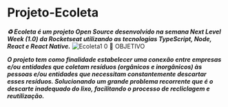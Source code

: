 # Projeto-Ecoleta
 **_♻️ Ecoleta é um projeto Open Source desenvolvido na semana Next Level Week (1.0) da Rocketseat utilizando as tecnologias TypeScript, Node, React e React Native._**
![Ecoleta1 0](https://user-images.githubusercontent.com/66651329/94941355-24e77780-04ab-11eb-9e70-7984246190bf.png)
🚀 OBJETIVO

 **_O projeto tem como finalidade estabelecer uma conexão entre empresas e/ou entidades que coletam resíduos (orgânicos e inorgânicos) às pessoas e/ou entidades que necessitam constantemente descartar esses resíduos. Solucionando um grande problema recorrente que é o descarte inadequado do lixo, facilitando o processo de recliclagem e reutilização._**
